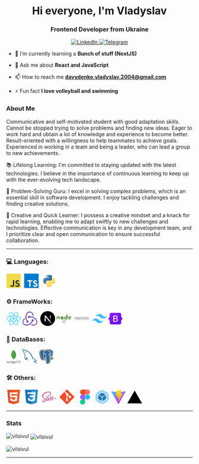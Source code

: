<div id="header" align="center">
    <h1>Hi everyone, I'm  Vladyslav</h1>
    <h3>Frontend Developer from Ukraine</h3>
</div>

<div id="socials" align="center">
    <a href="https://www.linkedin.com/in/vladyslav-davydenko-020704256/">
    <img src="https://img.shields.io/badge/LinkedIn-blue?style=for-the-badge&logo=linkedin&logoColor=white" alt="LinkedIn"/>
  </a>
  <a href="https://t.me/Vilsivul">
    <img src="https://img.shields.io/badge/Telegram-blue?style=for-the-badge&logo=telegram&logoColor=white" alt="Telegram"/>
  </a>
</div>


- 🌱 I’m currently learning a **Bunch of stuff (NextJS)**

- 💬 Ask me about **React and JavaScript**

- 📫 How to reach me **davydenko.vladyslav.2004@gmail.com**

- ⚡ Fun fact **I love volleyball and swimming**

### About Me
Communicative and self-motivated student with good adaptation skills. Cannot be stopped trying to solve problems and finding new ideas. Eager to work hard and obtain a lot of knowledge and experience to become better. Result-oriented with a willingness to help teammates to achieve goals. Experienced in working in a team and being a leader, who can lead a group to new achievements.

📚 Lifelong Learning: I'm committed to staying updated with the latest technologies. I believe in the importance of continuous learning to keep up with the ever-evolving tech landscape.

🧩 Problem-Solving Guru: I excel in solving complex problems, which is an essential skill in software development. I enjoy tackling challenges and finding creative solutions.

🎨 Creative and Quick Learner: I possess a creative mindset and a knack for rapid learning, enabling me to adapt swiftly to new challenges and technologies. Effective communication is key in any development team, and I prioritize clear and open communication to ensure successful collaboration.

---

### 💻 Languages:

<div>
    <img src="https://github.com/devicons/devicon/blob/master/icons/javascript/javascript-original.svg" title="JavaScript" alt="JavaScript" width="40" height="40"/>&nbsp;
    <img src="https://github.com/devicons/devicon/blob/master/icons/typescript/typescript-original.svg" title="TypeScript" alt="TypeScript" width="40" height="40"/>&nbsp;
    <img src="https://github.com/devicons/devicon/blob/master/icons/python/python-original.svg" title="Python" alt="Python" width="40" height="40"/>&nbsp;
</div>

### ⚙️ FrameWorks:

<div>
    <img src="https://github.com/devicons/devicon/blob/master/icons/react/react-original.svg" title="React" alt="React" width="40" height="40"/>
    <img src="https://github.com/devicons/devicon/blob/master/icons/redux/redux-original.svg" title="Redux" alt="Redux" width="40" height="40"/>&nbsp;
    <img src="https://github.com/devicons/devicon/blob/master/icons/nextjs/nextjs-original.svg" title="NextJs" alt="NextJs" width="40" height="40"/>
    <img src="https://github.com/devicons/devicon/blob/master/icons/nodejs/nodejs-plain-wordmark.svg" title="Node" alt="Node" width="40" height="40"/>&nbsp;
    <img src="https://github.com/devicons/devicon/blob/master/icons/express/express-original-wordmark.svg" title="Express" alt="Express" width="40" height="40"/>&nbsp;
    <img src="https://github.com/devicons/devicon/blob/master/icons/tailwindcss/tailwindcss-original.svg" title="TailwindCSS" alt="TailwindCSS" width="40" height="40"/>
    <img src="https://github.com/devicons/devicon/blob/master/icons/bootstrap/bootstrap-original.svg" title="Bootstrap" alt="Bootstrap" width="40" height="40"/>
</div>

### 💾 DataBases:

<div>
    <img src="https://github.com/devicons/devicon/blob/master/icons/mongodb/mongodb-original-wordmark.svg" title="Mongo" alt="Mongo" width="40" height="40"/>
    <img src="https://github.com/devicons/devicon/blob/master/icons/mysql/mysql-original.svg" title="MySQL" alt="MySQL" width="40" height="40"/>
    <img src="https://github.com/devicons/devicon/blob/master/icons/postgresql/postgresql-original.svg" title="Postgresql" alt="Postgresql" width="40" height="40"/>
</div>

### 🛠️ Others:

<div>
    <img src="https://github.com/devicons/devicon/blob/master/icons/html5/html5-original.svg" title="HTML" alt="HTML" width="40" height="40"/>&nbsp;
    <img src="https://github.com/devicons/devicon/blob/master/icons/css3/css3-original.svg" title="CSS" alt="CSS" width="40" height="40"/>&nbsp;
    <img src="https://github.com/devicons/devicon/blob/master/icons/sass/sass-original.svg" title="Sass" alt="Sass" width="40" height="40"/>&nbsp;
    <img src="https://github.com/devicons/devicon/blob/master/icons/git/git-original.svg" title="Git" alt="Git" width="40" height="40"/>&nbsp;
    <img src="https://github.com/devicons/devicon/blob/master/icons/figma/figma-original.svg" title="Figma" alt="Figma" width="40" height="40"/>&nbsp;
    <img src="https://github.com/devicons/devicon/blob/master/icons/webpack/webpack-original.svg" title="Webpack" alt="Webpack" width="40" height="40"/>
    <img src="https://github.com/devicons/devicon/blob/master/icons/vitejs/vitejs-original.svg" title="ViteJS" alt="ViteJS" width="40" height="40"/>
    <img src="https://github.com/devicons/devicon/blob/master/icons/vercel/vercel-original.svg" title="Vercel" alt="Vercel" width="40" height="40"/>
</div>

---

### Stats

<p><img align="left" src="https://github-readme-stats.vercel.app/api/top-langs?username=Vladyslav-Davydenko&show_icons=true&theme=dark&locale=en&layout=compact" alt="vilsivul" /></p>

<p>&nbsp;<img align="center" src="https://github-readme-stats.vercel.app/api?username=Vladyslav-Davydenko&show_icons=true&theme=dark&locale=en" alt="vilsivul" /></p>

<p><img align="center" src="https://github-readme-streak-stats.herokuapp.com/?user=Vladyslav-Davydenko&theme=dark" alt="vilsivul" /></p>

---
